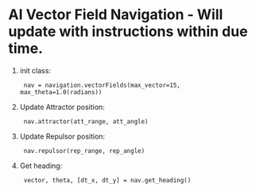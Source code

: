 # AI Vector Field Navigation - Will update with instructions within due time.


1) init class:

        nav = navigation.vectorFields(max_vector=15, max_theta=1.0(radians))

        
2) Update Attractor position:

        nav.attractor(att_range, att_angle)


3) Update Repulsor position:

        nav.repulsor(rep_range, rep_angle)
        
       
4) Get heading:
        
        vector, theta, [dt_x, dt_y] = nav.get_heading()
